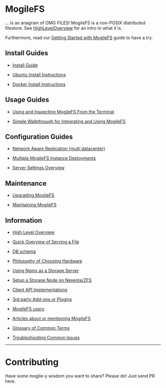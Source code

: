 # MogileFS #

... is an anagram of OMG FILES! MogileFS is a non-POSIX distributed filestore. See [HighLevelOverview](HighLevelOverview.md) for an intro to what it is. 

Furthermore, read our [Getting Started with MogileFS](QuickStartGuide.md) guide to have a try.

## Install Guides ##  

  * [Install Guide](InstallHowTo.md)

  * [Ubuntu Install Instructions](InstallOnUbuntu.md)
  
  * [Docker Install Instructions](InstallOnDocker.md)

## Usage Guides ##

  * [Using and Inspecting MogileFS From the Terminal](CommandlineUsage.md)

  * [Simple Walkthrough for Integrating and Using MogileFS](AppExample.md)

## Configuration Guides ##

  * [Network Aware Replication (multi datacenter)](ConfigureMultiNet.md)

  * [Multiple MogileFS Instance Deployments](MultipleInstanceDeployments.md)

  * [Server Settings Overview](ServerSettings.md)

## Maintenance ##

  * [Upgrading MogileFS](Upgrading.md)

  * [Maintaining MogileFS](Maintenance.md)

## Information ##

  * [High Level Overview](HighLevelOverview.md)

  * [Quick Overview of Serving a File](ServingOverview.md)

  * [DB schema](https://github.com/mogilefs/MogileFS-Server/blob/master/lib/MogileFS/Store.pm#L591)
  
  * [Philosophy of Choosing Hardware](Hardware.md)

  * [Using Nginx as a Storage Server](nginx_webdav.md)

  * [Setup a Storage Node on Nexenta/ZFS](MogileFSonNexentaCP.md)
  
  * [Client API Implementations](Clients.md)

  * [3rd party Add-ons or Plugins](Addons.md)

  * [MogileFS users](Users.md)

  * [Articles about or mentioning MogileFS](Articles.md)

  * [Glossary of Common Terms](Glossary.md)

  * [Troubleshooting Common Issues](Troubleshooting.md)


---


# Contributing #

Have some mogile-y wisdom you want to share? Please do! Just send PR here.
